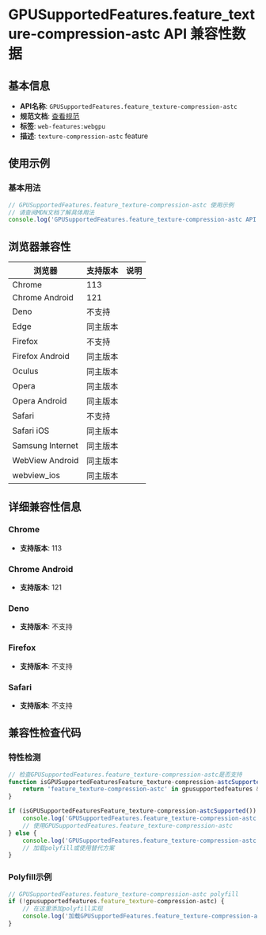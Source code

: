 # GPUSupportedFeatures.feature_texture-compression-astc API 兼容性数据

## 基本信息

- **API名称**: `GPUSupportedFeatures.feature_texture-compression-astc`
- **规范文档**: [查看规范](https://gpuweb.github.io/gpuweb/#texture-compression-astc)
- **标签**: `web-features:webgpu`
- **描述**: `texture-compression-astc` feature

## 使用示例

### 基本用法

```javascript
// GPUSupportedFeatures.feature_texture-compression-astc 使用示例
// 请查阅MDN文档了解具体用法
console.log('GPUSupportedFeatures.feature_texture-compression-astc API');
```

## 浏览器兼容性

| 浏览器 | 支持版本 | 说明 |
|--------|----------|------|
| Chrome | 113 |  |
| Chrome Android | 121 |  |
| Deno | 不支持 |  |
| Edge | 同主版本 |  |
| Firefox | 不支持 |  |
| Firefox Android | 同主版本 |  |
| Oculus | 同主版本 |  |
| Opera | 同主版本 |  |
| Opera Android | 同主版本 |  |
| Safari | 不支持 |  |
| Safari iOS | 同主版本 |  |
| Samsung Internet | 同主版本 |  |
| WebView Android | 同主版本 |  |
| webview_ios | 同主版本 |  |

## 详细兼容性信息

### Chrome

- **支持版本**: 113

### Chrome Android

- **支持版本**: 121

### Deno

- **支持版本**: 不支持

### Firefox

- **支持版本**: 不支持

### Safari

- **支持版本**: 不支持

## 兼容性检查代码

### 特性检测

```javascript
// 检查GPUSupportedFeatures.feature_texture-compression-astc是否支持
function isGPUSupportedFeaturesFeature_texture-compression-astcSupported() {
    return 'feature_texture-compression-astc' in gpusupportedfeatures && typeof gpusupportedfeatures.feature_texture-compression-astc === 'function';
}

if (isGPUSupportedFeaturesFeature_texture-compression-astcSupported()) {
    console.log('GPUSupportedFeatures.feature_texture-compression-astc 支持');
    // 使用GPUSupportedFeatures.feature_texture-compression-astc
} else {
    console.log('GPUSupportedFeatures.feature_texture-compression-astc 不支持，需要polyfill');
    // 加载polyfill或使用替代方案
}
```

### Polyfill示例

```javascript
// GPUSupportedFeatures.feature_texture-compression-astc polyfill
if (!gpusupportedfeatures.feature_texture-compression-astc) {
    // 在这里添加polyfill实现
    console.log('加载GPUSupportedFeatures.feature_texture-compression-astc polyfill');
}
```

